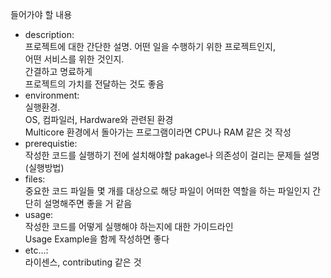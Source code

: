 들어가야 할 내용

- description: <br/>
  프로젝트에 대한 간단한 설명.
  어떤 일을 수행하기 위한 프로젝트인지, <br/>
  어떤 서비스를 위한 것인지. <br/>
  간결하고 명료하게 <br/>
  프로젝트의 가치를 전달하는 것도 좋음
- environment: <br/>
  실행환경. <br/>
  OS, 컴파일러, Hardware와 관련된 환경 <br/>
  Multicore 환경에서 돌아가는 프로그램이라면 CPU나 RAM 같은 것 작성
- prerequistie: <br/>
  작성한 코드를 실행하기 전에 설치해야할 pakage나 의존성이 걸리는 문제들 설명 (실행방법)
- files: <br/>
  중요한 코드 파일들 몇 개를 대상으로 해당 파일이 어떠한 역할을 하는 파일인지 간단히 설명해주면 좋을 거 같음
- usage: <br/>
  작성한 코드를 어떻게 실행해야 하는지에 대한 가이드라인 <br/>
  Usage Example을 함께 작성하면 좋다
- etc...: <br/>
  라이센스, contributing 같은 것
